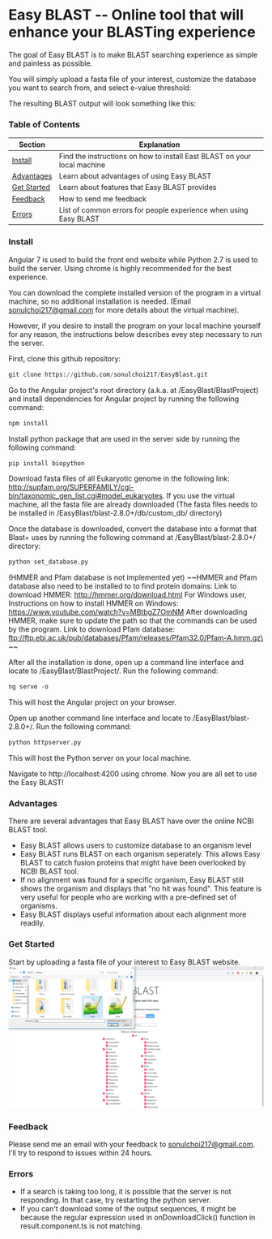 
# Easy BLAST -- Online tool that will enhance your BLASTing experience


The goal of Easy BLAST is to make BLAST searching experience as simple and painless as possible.

You will simply upload a fasta file of your interest, customize the database you want to search from, and select e-value threshold:


The resulting BLAST output will look something like this:


### Table of Contents

|Section|Explanation|
|---------------------------------------------------------------|---------------------------------------------------------------------|
|[Install](#install)                                            |   Find the instructions on how to install East BLAST on your local machine    |
|[Advantages](#advantages)                                      |   Learn about advantages of using Easy BLAST                        |
|[Get Started](#get-started)                                    |   Learn about features that Easy BLAST provides                     |
|[Feedback](#feedback)                                          |   How to send me feedback                                           |
|[Errors](#errors)                                              |   List of common errors for people experience when using Easy BLAST |


### Install

Angular 7 is used to build the front end website while Python 2.7 is used to build the server. Using chrome is highly recommended for the best experience.

You can download the complete installed version of the program in a virtual machine, so no additional installation is needed. (Email sonulchoi217@gmail.com for more details about the virtual machine).

However, if you desire to install the program on your local machine yourself for any reason, the instructions below describes evey step necessary to run the server.

First, clone this github repository:
```python
git clone https://github.com/sonulchoi217/EasyBlast.git
```

Go to the Angular project's root directory (a.k.a. at /EasyBlast/BlastProject) and install dependencies for Angular project by running the following command:
```python
npm install
```

Install python package that are used in the server side by running the following command:
```python
pip install biopython
```

Download fasta files of all Eukaryotic genome in the following link: http://supfam.org/SUPERFAMILY/cgi-bin/taxonomic_gen_list.cgi#model_eukaryotes. If you use the virtual machine, all the fasta file are already downloaded
(The fasta files needs to be installed in /EasyBlast/blast-2.8.0+/db/custom_db/ directory)

Once the database is downloaded, convert the database into a format that Blast+ uses by running the following command at /EasyBlast/blast-2.8.0+/ directory:
```python
python set_database.py
```
(HMMER and Pfam database is not implemented yet)
~~HMMER and Pfam database also need to be installed to to find protein domains:
Link to download HMMER: http://hmmer.org/download.html
For Windows user,
Instructions on how to install HMMER on Windows: https://www.youtube.com/watch?v=MBtbgZ7OmNM
After downloading HMMER, make sure to update the path so that the commands can be used by the program.
Link to download Pfam database: ftp://ftp.ebi.ac.uk/pub/databases/Pfam/releases/Pfam32.0/Pfam-A.hmm.gz\ ~~

After all the installation is done, open up a command line interface and locate to /EasyBlast/BlastProject/. 
Run the following command:

```python
ng serve -o
```
This will host the Angular project on your browser.


Open up another command line interface and locate to /EasyBlast/blast-2.8.0+/.
Run the following command:

```python
python httpserver.py
```
This will host the Python server on your local machine.

Navigate to http://localhost:4200 using chrome. Now you are all set to use the Easy BLAST!


### Advantages

There are several advantages that Easy BLAST have over the online NCBI BLAST tool.

- Easy BLAST allows users to customize database to an organism level
- Easy BLAST runs BLAST on each organism seperately. This allows Easy BLAST to catch fusion proteins that might have been overlooked by NCBI BLAST tool.
- If no alignment was found for a specific organism, Easy BLAST still shows the organism and displays that "no hit was found". This feature is very useful for people who are working with a pre-defined set of organisms.
- Easy BLAST displays useful information about each alignment more readily.


### Get Started

Start by uploading a fasta file of your interest to Easy BLAST website.
![image1](/images/slide1.png "Upload")


### Feedback

Please send me an email with your feedback to sonulchoi217@gmail.com.
I'll try to respond to issues within 24 hours.

### Errors

- If a search is taking too long, it is possible that the server is not responding. In that case, try restarting the python server. 
- If you can't download some of the output sequences, it might be because the regular expression used in onDownloadClick() function in result.component.ts is not matching.
